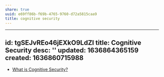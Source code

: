 ```yaml
---
share: true
uuid: e69ff86b-f69b-4765-9760-d72a5815caa9
title: cognitive security
---
```

---
id: tgSEJvREo46jEXkO9LdZI
title: Cognitive Security
desc: ''
updated: 1636864365159
created: 1636860715988
---

* [What is Cognitive Security?](https://www.cogsec.org/what-is-cognitive-security)